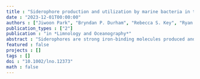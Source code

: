 ```yaml
---
title : "Siderophore production and utilization by marine bacteria in the {North} {Pacific} {Ocean"
date : "2023-12-01T00:00:00"
authors : ["Jiwoon Park", "Bryndan P. Durham", "Rebecca S. Key", "Ryan D. Groussman", "Zinka Bartolek", "Paulina Pinedo-Gonzalez", "Nicholas J. Hawco", "Seth G. John", "Michael C. G. Carlson", "Debbie Lindell", "Lauren W. Juranek", "Sara Ferrón", "Francois Ribalet", "E. Virginia Armbrust", "Anitra E. Ingalls", "R Bundy", "elle M."]
publication_types : ["2"]
publication : "in *Limnology and Oceanography*"
abstract : "Siderophores are strong iron-binding molecules produced and utilized by microbes to acquire the limiting nutrient iron (Fe) from their surroundings. Despite their importance as a component of the iron-binding ligand pool in seawater, data on the distribution of siderophores and the microbes that use them are limited. Here, we measured the concentrations and types of dissolved siderophores during two cruises in April 2016 and June 2017 that transited from the iron-replete, low-macronutrient North Pacific Subtropical Gyre through the North Pacific Transition Zone (NPTZ) to the iron-deplete, high-macronutrient North Pacific Subarctic Frontal Zone (SAFZ). Surface siderophore concentrations in 2017 were higher in the NPTZ (4.0–13.9 pM) than the SAFZ (1.2–5.1 pM), which may be partly attributed to stimulated siderophore production by environmental factors such as dust-derived iron concentrations (up to 0.51 nM). Multiple types of siderophores were identified on both cruises, including ferrioxamines, amphibactins, and iron-free forms of photoreactive siderophores, which suggest active production and use of diverse siderophores across latitude and depth. Siderophore biosynthesis and uptake genes and transcripts were widespread across latitude, and higher abundances of these genes and transcripts at higher latitudes may reflect active siderophore-mediated iron uptake by the local bacterial community across the North Pacific. The variability in the taxonomic composition of bacterial communities that transcribe putative ferrioxamine, amphibactin, and salmochelin transporter genes at different latitudes further suggests that the microbial groups involved in active siderophore production and usage change depending on local conditions."
featured : false
projects : []
tags : []
doi : "10.1002/lno.12373"
math : false
---
```

